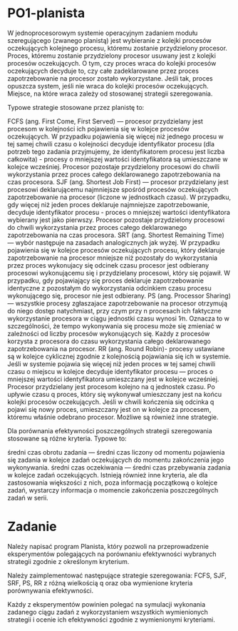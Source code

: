 # PO1-planista
W jednoprocesorowym systemie operacyjnym zadaniem modułu szeregującego (zwanego planistą) jest wybieranie z kolejki procesów oczekujących kolejnego procesu, któremu zostanie przydzielony procesor. Proces, któremu zostanie przydzielony procesor usuwany jest z kolejki procesów oczekujących. O tym, czy proces wraca do kolejki procesów oczekujących decyduje to, czy całe zadeklarowane przez proces zapotrzebowanie na procesor zostało wykorzystane. Jeśli tak, proces opuszcza system, jeśli nie wraca do kolejki procesów oczekujących. Miejsce, na które wraca zależy od stosowanej strategii szeregowania.

Typowe strategie stosowane przez planistę to:

FCFS (ang. First Come, First Served) — procesor przydzielany jest procesom w kolejności ich pojawienia się w kolejce procesów oczekujących. W przypadku pojawienia się więcej niż jednego procesu w tej samej chwili czasu o kolejności decyduje identyfikator procesu (dla potrzeb tego zadania przyjmujemy, że identyfikatorem procesu jest liczba całkowita) - procesy o mniejszej wartości identyfikatora są umieszczane w kolejce wcześniej. Procesor pozostaje przydzielony procesowi do chwili wykorzystania przez proces całego deklarowanego zapotrzebowania na czas procesora.
SJF (ang. Shortest Job First) — procesor przydzielany jest procesowi deklarującemu najmniejsze spośród procesów oczekujących zapotrzebowanie na procesor (liczone w jednostkach czasu). W przypadku, gdy więcej niż jeden proces deklaruje najmniejsze zapotrzebowanie, decyduje identyfikator procesu - proces o mniejszej wartości identyfikatora wybierany jest jako pierwszy. Procesor pozostaje przydzielony procesowi do chwili wykorzystania przez proces całego deklarowanego zapotrzebowania na czas procesora.
SRT (ang. Shortest Remaining Time) — wybór następuje na zasadach analogicznych jak wyżej. W przypadku pojawienia się w kolejce procesów oczekujących procesu, który deklaruje zapotrzebowanie na procesor mniejsze niż pozostały do wykorzystania przez proces wykonujacy się odcinek czasu procesor jest odbierany procesowi wykonującemu się i przydzielany procesowi, który się pojawił. W przypadku, gdy pojawiający się proces deklaruje zapotrzebowanie identyczne z pozostałym do wykorzystania odcinkiem czasu procesu wykonującego się, procesor nie jest odbierany.
PS (ang. Processor Sharing) — wszystkie procesy zgłaszajace zapotrzebowanie na procesor otrzymują do niego dostęp natychmiast, przy czym przy n procesach ich faktyczne wykorzystanie procesora w ciągu jednostki czasu wynosi 1∕n. Oznacza to w szczególności, że tempo wykonywania się procesu może się zmieniać w zależności od liczby procesów wykonujących się. Każdy z procesów korzysta z procesora do czasu wykorzystania całego deklarowanego zapotrzebowania na procesor.
RR (ang. Round Robin)- procesy ustawiane są w kolejce cyklicznej zgodnie z kolejnością pojawiania się ich w systemie. Jeśli w systemie pojawia się więcej niż jeden proces w tej samej chwili czasu o miejscu w kolejce decyduje identyfikator procesu — proces o mniejszej wartości identyfikatora umieszczany jest w kolejce wcześniej. Procesor przydzielany jest procesom kolejno na q jednostek czasu. Po upływie czasu q proces, który się wykonywał umieszczany jest na końcu kolejki procesów oczekujących. Jeśli w chwili kończenia się odcinka q pojawi się nowy proces, umieszczany jest on w kolejce za procesem, któremu właśnie odebrano procesor.
Możliwe są również inne strategie.

Dla porównania efektywności poszczególnych strategii szeregowania stosowane są różne kryteria. Typowe to:

średni czas obrotu zadania — średni czas liczony od momentu pojawienia się zadania w kolejce zadań oczekujących do momentu zakończenia jego wykonywania.
średni czas oczekiwania — średni czas przebywania zadania w kolejce zadań oczekujących.
Istnieją również inne kryteria, ale dla zastosowania większości z nich, poza informacją początkową o kolejce zadań, wystarczy informacja o momencie zakończenia poszczególnych zadań w serii.

# Zadanie
Należy napisać program Planista, który pozwoli na przeprowadzenie eksperymentów polegających na porównaniu efektywności wybranych strategii zgodnie z określonym kryterium.

Należy zaimplementować następujące strategie szeregowania: FCFS, SJF, SRF, PS, RR z różną wielkością q oraz oba wymienione kryteria porównywania efektywności.

Każdy z eksperymentów powinien polegać na symulacji wykonania zadanego ciągu zadań z wykorzystaniem wszystkich wymienionych strategii i ocenie ich efektywności zgodnie z wymienionymi kryteriami.
